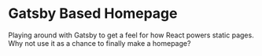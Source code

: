 # Gatsby Based Homepage

Playing around with Gatsby to get a feel for how React powers static pages. Why not use it as a chance to finally make a homepage?

